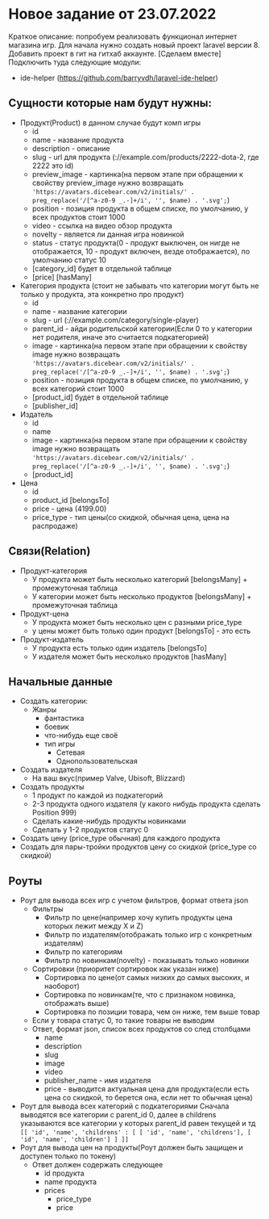 

# Новое задание от 23.07.2022
Краткое описание: попробуем реализовать функционал интернет магазина игр.
Для начала нужно создать новый проект laravel версии 8.
Добавить проект в гит на гитхаб аккаунте. [Сделаем вместе]
Подключить туда следующие модули:
* ide-helper (https://github.com/barryvdh/laravel-ide-helper)
## Сущности которые нам будут нужны:
* Продукт(Product) в данном случае будут комп игры
  * id
  * name - название продукта
  * description - описание
  * slug - url для продукта (://example.com/products/2222-dota-2, где 2222 это id)
  * preview_image - картинка(на первом этапе при обращении к свойству preview_image нужно возвращать `'https://avatars.dicebear.com/v2/initials/' . preg_replace('/[^a-z0-9 _.-]+/i', '', $name) . '.svg';`)
  * position - позиция продукта в общем списке, по умолчанию, у всех продуктов стоит 1000
  * video - ссылка на видео обзор продукта
  * novelty - является ли данная игра новинкой
  * status - статус продукта(0 - продукт выключен, он нигде не отображается, 10 - продукт включен, везде отображается), по умолчанию статус 10
  * [category_id] будет в отдельной таблице
  * [price]  [hasMany]
* Категория продукта (стоит не забывать что категории могут быть не только у продукта, эта конкретно про продукт)
  * id
  * name - название категории
  * slug - url (://example.com/category/single-player)
  * parent_id - айди родительской категории(Если 0 то у категории нет родителя, иначе это считается подкатегорией)
  * image - картинка(на первом этапе при обращении к свойству image нужно возвращать `'https://avatars.dicebear.com/v2/initials/' . preg_replace('/[^a-z0-9 _.-]+/i', '', $name) . '.svg';`)
  * position - позиция продукта в общем списке, по умолчанию, у всех категорий стоит 1000
  * [product_id] будет в отдельной таблице
  * [publisher_id]
* Издатель
  * id
  * name
  * image - картинка(на первом этапе при обращении к свойству image нужно возвращать `'https://avatars.dicebear.com/v2/initials/' . preg_replace('/[^a-z0-9 _.-]+/i', '', $name) . '.svg';`)
  * [product_id]
* Цена
  * id
  * product_id [belongsTo]
  * price - цена (4199.00)
  * price_type - тип цены(со скидкой, обычная цена, цена на распродаже)

## Связи(Relation)
* Продукт-категория
  * У продукта может быть несколько категорий [belongsMany] + промежуточная таблица
  * У категории может быть несколько продуктов [belongsMany] + промежуточная таблица
* Продукт-цена
  * У продукта может быть несколько цен с разными price_type 
  * у цены может быть только один продукт [belongsTo] - это есть
* Продукт-издатель
  * У продукта есть только один издатель [belongsTo]
  * У издателя может быть несколько продуктов [hasMany]

## Начальные данные
* Создать категории:
  * Жанры
    * фантастика
    * боевик
    * что-нибудь еще своё
    * тип игры
      * Сетевая
      * Однопользовательская
* Создать издателя 
  * На ваш вкус(пример Valve, Ubisoft, Blizzard)
* Создать продукты
  * 1 продукт по каждой из подкатегорий
  * 2-3 продукта одного издателя (у какого нибудь продукта сделать Position 999)
  * Сделать какие-нибудь продукты новинками
  * Сделать у 1-2 продуктов статус 0
* Создать цену (price_type обычная) для каждого продукта
* Создать для пары-тройки продуктов цену со скидкой (price_type со скидкой)

## Роуты
* Роут для вывода всех игр с учетом фильтров, формат ответа json
  * Фильтры
    * Фильтр по цене(например хочу купить продукты цена которых лежит между X и Z)
    * Фильтр по издателям(отображать только игр с конкретным издателям)
    * Фильтр по категориям
    * Фильтр по новинкам(novelty) - показывать только новинки
  * Сортировки (приоритет сортировок как указан ниже)
    * Сортировка по цене(от самых низких до самых высоких, и наоборот)
    * Сортировка по новинкам(те, что с признаком новинка, отображать выше)
    * Сортировка по позиции товара, чем он ниже, тем выше товар
  * Если у товара статус 0, то такие товары не выводим
  * Ответ, формат json, список всех продуктов со след столбцами
    * name
    * description
    * slug
    * image
    * video
    * publisher_name - имя издателя
    * price - выводится актуальная цена для продукта(если есть цена со скидкой, то берется она, если нет то обычная цена)
* Роут для вывода всех категорий с подкатегориями
Сначала выводятся все категории с parent_id 0, далее в childrens указываются все категории у которых parent_id равен текущей и тд
```[[ 'id', 'name', 'childrens' : [ [ 'id', 'name', 'childrens'], [ 'id', 'name', 'children'] ] ]]```
* Роут для вывода цен на продукты(Роут должен быть защищен и доступен только по токену)
  * Ответ должен содержать следующее
    * id продукта
    * name продукта
    * prices
      * price_type
      * price
